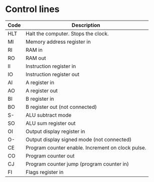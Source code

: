 # Control lines

|Code|Description|
|----|-----------|
|HLT|Halt the computer. Stops the clock.|
|MI|Memory address register in|
|RI|RAM in|
|RO|RAM out|
|II|Instruction register in|
|IO|Instruction register out|
|AI|A register in|
|AO|A register out|
|BI|B register in|
|BO|B register out (not connected)|
|S-|ALU subtract mode|
|SO|ALU sum register out|
|OI|Output display register in|
|O-|Output display signed mode (not connected)|
|CE|Program counter enable. Increment on clock pulse.|
|CO|Program counter out|
|CJ|Program counter jump (program counter in)|
|FI|Flags register in|
